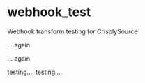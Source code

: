 webhook_test
============

Webhook transform testing for CrisplySource

... again

... again

testing....
testing....
